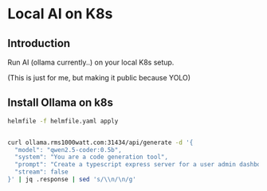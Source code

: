 # Local AI on K8s

## Introduction

Run AI (ollama currently..) on your local K8s setup.

(This is just for me, but making it public because YOLO)

## Install Ollama on k8s

```bash
helmfile -f helmfile.yaml apply


curl ollama.rms1000watt.com:31434/api/generate -d '{
  "model": "qwen2.5-coder:0.5b",
  "system": "You are a code generation tool",
  "prompt": "Create a typescript express server for a user admin dashboard. Do not be verbose, only generate the code ",
  "stream": false
}' | jq .response | sed 's/\\n/\n/g'
```
